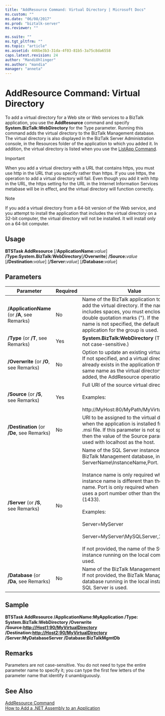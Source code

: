 ```yaml
---
title: "AddResource Command: Virtual Directory | Microsoft Docs"
ms.custom: ""
ms.date: "06/08/2017"
ms.prod: "biztalk-server"
ms.reviewer: ""

ms.suite: ""
ms.tgt_pltfrm: ""
ms.topic: "article"
ms.assetid: 446be3b3-31da-4f03-81b5-3a75c8da6558
caps.latest.revision: 24
author: "MandiOhlinger"
ms.author: "mandia"
manager: "anneta"
---
```

# AddResource Command: Virtual Directory
To add a virtual directory for a Web site or Web services to a BizTalk application, you use the **AddResource** command and specify **System.BizTalk:WebDirectory** for the Type parameter. Running this command adds the virtual directory to the BizTalk Management database. The virtual directory is also displayed in the BizTalk Server Administration console, in the Resources folder of the application to which you added it. In addition, the virtual directory is listed when you use the [ListApp Command](../core/listapp-command.md).  
  
> [!IMPORTANT]
>  When you add a virtual directory with a URL that contains https, you must use http in the URL that you specify rather than https. If you use https, the operation to add a virtual directory will fail. Even though you add it with http in the URL, the https setting for the URL in the Internet Information Services metabase will be in effect, and the virtual directory will function correctly.  
  
> [!NOTE]
>  If you add a virtual directory from a 64-bit version of the Web service, and you attempt to install the application that includes the virtual directory on a 32-bit computer, the virtual directory will not be installed. It will  install only on a 64-bit computer.  
  
## Usage  
 <strong>BTSTask AddResource</strong> [/<strong>ApplicationName:</strong><em>value</em>] <strong>/Type:System.BizTalk:WebDirectory</strong>[<strong>/Overwrite</strong>] <strong>/Source:</strong><em>value</em> [<strong>/Destination:</strong><em>value</em>] [<strong>/Server:</strong><em>value</em>] [<strong>/Database:</strong><em>value</em>]  
  
## Parameters  
  
|                                Parameter                                | Required |                                                                                                                                                                                                                                                         Value                                                                                                                                                                                                                                                          |
|-------------------------------------------------------------------------|----------|------------------------------------------------------------------------------------------------------------------------------------------------------------------------------------------------------------------------------------------------------------------------------------------------------------------------------------------------------------------------------------------------------------------------------------------------------------------------------------------------------------------------|
| <strong>/ApplicationName</strong> (or <strong>/A</strong>, see Remarks) |    No    |                                                                                                                                Name of the BizTalk application to which to add the virtual directory. If the name includes spaces, you must enclose it in double quotation marks ("). If the application name is not specified, the default BizTalk application for the group is used.                                                                                                                                 |
|      <strong>/Type</strong> (or <strong>/T</strong>, see Remarks)       |   Yes    |                                                                                                                                                                                                                    <strong>System.BizTalk:WebDirectory</strong> (This value is not case-sensitive.)                                                                                                                                                                                                                    |
|    <strong>/Overwrite</strong> (or <strong>/O</strong>, see Remarks)    |    No    |                                                                                                                                               Option to update an existing virtual directory. If not specified, and a virtual directory already exists in the application that has the same name as the virtual directory being added, the AddResource operation fails.                                                                                                                                                |
|     <strong>/Source</strong> (or <strong>/S</strong>, see Remarks)      |   Yes    |                                                                                                                                                                                                 Full URI of the source virtual directory.<br /><br /> Examples:<br /><br /> http://MyHost:80/MyPath/MyVirtualDirectory                                                                                                                                                                                                 |
|  <strong>/Destination</strong> (or <strong>/De</strong>, see Remarks)   |    No    |                                                                                                                                                    URI to be assigned to the virtual directory when the application is installed from the .msi file. If this parameter is not specified, then the value of the Source parameter is used with localhost as the host.                                                                                                                                                    |
|     <strong>/Server</strong> (or <strong>/S</strong>, see Remarks)      |    No    | Name of the SQL Server instance hosting the BizTalk Management database, in the form ServerName\InstanceName,Port.<br /><br /> Instance name is only required when the instance name is different than the server name. Port is only required when SQL Server uses a port number other than the default (1433).<br /><br /> Examples:<br /><br /> Server=MyServer<br /><br /> Server=MyServer\MySQLServer,1533<br /><br /> If not provided, the name of the SQL Server instance running on the local computer is used. |
|    <strong>/Database</strong> (or <strong>/Da</strong>, see Remarks)    |    No    |                                                                                                                                                                                     Name of the BizTalk Management database. If not provided, the BizTalk Management database running in the local instance of SQL Server is used.                                                                                                                                                                                     |
  
## Sample  
 <strong>BTSTask AddResource /ApplicationName:MyApplication /Type: System.BizTalk:WebDirectory /Overwrite /Source:<http://Host1:90/MyVirtualDirectory> /Destination:<http://Host2:90/MyVirtualDirectory> /Server:MyDatabaseServer /Database:BizTalkMgmtDb</strong>  
  
## Remarks  
 Parameters are not case-sensitive. You do not need to type the entire parameter name to specify it; you can type the first few letters of the parameter name that identify it unambiguously.  
  
## See Also  
 [AddResource Command](../core/addresource-command.md)   
 [How to Add a .NET Assembly to an Application](../core/how-to-add-a-net-assembly-to-an-application.md)